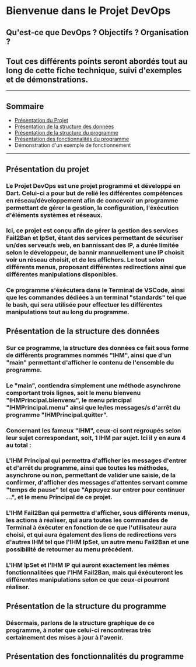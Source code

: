 # Bienvenue dans le Projet DevOps  
## Qu'est-ce que DevOps ? Objectifs ? Organisation ? 
## Tout ces différents points seront abordés tout au long de cette fiche technique, suivi d'exemples et de démonstrations. 
--------------------------------------------------------  
## Sommaire
- [Présentation du Projet](#présentation-du-projet)
- [Présentation de la structure des données](#présentation-de-la-structure-des-données)
- [Présentation de la structure du programme](#présentation-de-la-structure-du-programme)
- [Présentation des fonctionnalités du programme](#présentation-des-fonctionnalités-du-programme)
- Démonstration d'un exemple de fonctionnement  
--------------------------------------------------------  
## Présentation du projet  

### Le Projet DevOps est une projet programmé et développé en Dart. Celui-ci a pour but de relié les différentes compétences en réseau/développement afin de concevoir un programme permettant de gérer la gestion, la configuration, l'éxécution d'éléments systèmes et réseaux.  
### Ici, ce projet est conçu afin de gérer la gestion des services Fail2Ban et IpSet, étant des services permettant de sécuriser un/des serveur/s web, en bannissant des IP, a durée limitée selon le développeur, de bannir mannuellement une IP choisit voir un réseau choisit, et de les affichers. Le tout selon différents menus, proposant différentes redirections ainsi que différentes manipulations disponibles.
### Ce programme s'éxécutera dans le Terminal de VSCode, ainsi que les commandes dédiées à un terminal "standards" tel que le bash, qui sera utilisée pour effectuer les différentes manipulations tout au long du programme.

## Présentation de la structure des données  

### Sur ce programme, la structure des données ce fait sous forme de différents programmes nommés "IHM", ainsi que d'un "main" permettant d'afficher le contenu de l'ensemble du programme.  
### Le "main", contiendra simplement une méthode asynchrone comportant trois lignes, soit le menu bienvenu "IHMPrincipal.bienvenu", le menu principal "IHMPrincipal.menu" ainsi que le/les messages/s d'arrêt du programme "IHMPrincipal.quitter".  
### Concernant les fameux "IHM", ceux-ci sont regroupés selon leur sujet correspondant, soit, 1 IHM par sujet. Ici il y en aura 4 au total :  
### L'IHM Principal qui permettra d'afficher les messages d'entrer et d'arrêt du programme, ainsi que toutes les méthodes, asynchrone ou non, permettant de valider une saisie, de la confirmer, d'afficher des messages d'attentes servant comme "temps de pause" tel que "Appuyez sur entrer pour continuer ...", et le menu Principal de ce projet.  
### L'IHM Fail2Ban qui permettra d'afficher, sous différents menus, les actions à réaliser, qui aura toutes les commandes de Terminal à éxécuter en fonction de ce que l'utilisateur aura choisi, et qui aura également des liens de redirections vers d'autres IHM tel que l'IHM IpSet, un autre menu Fail2Ban et une possibilité de retourner au menu précédent.  
### L'IHM IpSet et l'IHM IP qui auront exactement les mêmes fonctionnalitées que l'IHM Fail2Ban, mais qui éxécuteront les différentes manipulations selon ce que ceux-ci pourront réaliser.  

## Présentation de la structure du programme  
### Désormais, parlons de la structure graphique de ce programme, à noter que celui-ci rencontreras très certainement des mises à jour à l'avenir.  

## Présentation des fonctionnalités du programme  
###  

